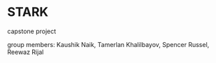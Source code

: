 # STARK
capstone project

group members: Kaushik Naik, Tamerlan Khalilbayov, Spencer Russel, Reewaz Rijal
